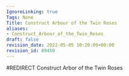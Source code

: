 ```yaml
---
IgnoreLinking: true
Tags: None
Title: Construct Arbour of the Twin Roses
aliases:
- Construct_Arbour_of_the_Twin_Roses
draft: false
revision_date: 2022-05-05 10:20:09+00:00
revision_id: 89450
---
```


#REDIRECT Construct Arbor of the Twin Roses